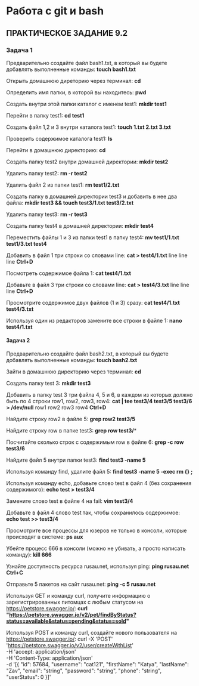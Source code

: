 # Работа с git и bash

## ПРАКТИЧЕСКОЕ ЗАДАНИЕ 9.2

### Задача 1

Предварительно создайте файл bash1.txt, в который вы будете добавлять выполненные команды:
**touch bash1.txt**

Открыть домашнюю диреторию через терминал:
**cd**

Определить имя папки, в которой вы находитесь:
**pwd**

Создать внутри этой папки каталог с именем test1:
**mkdir test1**

Перейти в папку test1:
**cd test1**

Создать файл 1,2 и 3 внутри каталога test1:
**touch 1.txt 2.txt 3.txt**

Проверить содержимое каталога test1:
**ls**

Перейти в домашнюю директорию:
**cd**

Создать папку test2 внутри домашней директории:
**mkdir test2**

Удалить папку test2:
**rm -r test2**

Удалить файл 2 из папки test1:
**rm test1/2.txt**

Создать папку в домашней директории test3 и добавить в нее два файла:
**mkdir test3 && touch test3/1.txt test3/2.txt**

Удалить папку test3:
**rm -r test3**

Создать папку test4 в домашней директории:
**mkdir test4**

Переместить файлы 1 и 3 из папки test1 в папку test4:
**mv test1/1.txt test1/3.txt test4**

Добавить в файл 1 три строки со словами line:
**cat > test4/1.txt**
line
line
line
**Ctrl+D**

Посмотреть содержимое файла 1:
**cat test4/1.txt**

Добавьте в файл 3 три строки со словами line:
**cat > test4/3.txt**
line
line
line
**Ctrl+D**

Просмотрите содержимое двух файлов (1 и 3) сразу:
**cat test4/1.txt test4/3.txt**

Используя один из редакторов замените все строки в файле 1:
**nano test4/1.txt**

#### Задача 2

Предварительно создайте файл bash2.txt, в который вы будете добавлять выполненные команды:
**touch bash2.txt**

Зайти в домашнюю директорию через терминал:
**cd**

Создать папку test 3:
**mkdir test3**

Добавить в папку test 3 три файла 4, 5 и 6, в каждом из которых должно быть по 4 строки row1, row2, row3, row4:
**cat | tee test3/4 test3/5 test3/6 > /dev/null**
row1
row2
row3
row4
**Ctrl+D**

Найдите строку row2 в файле 5:
**grep row2 test3/5**

Найдите строку row в папке test3:
**grep row test3/***

Посчитайте сколько строк с содержимым row в файле 6:
**grep -c row test3/6**

Найдите файл 5 внутри папки test3:
**find test3 -name 5**

Используя команду find, удалите файл 5:
**find test3 -name 5 -exec rm {} \;**

Используя команду echo, добавьте слово test в файл 4 (без сохранения содержимого):
**echo test > test3/4**

Замените слово test в файле 4 на fail:
**vim test3/4**

Добавьте в файл 4 слово test так, чтобы сохранилось содержимое:
**echo test >> test3/4**

Просмотрите все процессы для юзеров не только в консоли, которые происходят в системе:
**ps aux**

Убейте процесс 666 в консоли (можно не убивать, а просто написать команду):
**kill 666**

Узнайте доступность ресурса rusau.net, используя ping:
**ping rusau.net Ctrl+C**

Отправьте 5 пакетов на сайт rusau.net:
**ping -c 5 rusau.net**

Используя GET и команду curl, получите информацию о зарегистрированных питомцах с любым статусом на https://petstore.swagger.io/:
**curl "https://petstore.swagger.io/v2/pet/findByStatus?status=available&status=pending&status=sold"**

Используя POST и команду curl, создайте нового пользователя на https://petstore.swagger.io/:
curl -X 'POST' \
  'https://petstore.swagger.io/v2/user/createWithList' \
  -H 'accept: application/json' \
  -H 'Content-Type: application/json' \
  -d '[{
    "id": 57684,
    "username": "cat121",
    "firstName": "Katya",
    "lastName": "Zav",
    "email": "string",
    "password": "string",
    "phone": "string",
    "userStatus": 0
  }]'
